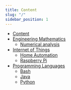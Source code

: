 ```yaml
---
title: Content
slug: "/"
sidebar_position: 1
---
```


<!---
<div class="contentTableContainer">

|     | Title                                                 | Date Last Updated |
| --- | ----------------------------------------------------- | ----------------- |
| 1   | [Item One](#)                                         | Month Day, Year   |
| 2   | [Item Two](#)                                         | Month Day, Year   |

</div>
-->

- [Content](tutorials/content)
- [Engineering Mathematics](tutorials/category/engineering-mathematics)
    - [Numerical analysis](tutorials/engineering-mathematics/numerical-analysis)
- [Internet of Things](tutorials/category/iot)
    - [Home Automation](tutorials/iot/home-automation)
    - [Raspberry Pi](tutorials/iot/raspberry-pi)
- [Programming Languages](tutorials/category/programming-languages)
    - [Bash](tutorials/programming-languages/bash)
    - [Java](tutorials/programming-languages/java)
    - [Python](tutorials/programming-languages/python)
